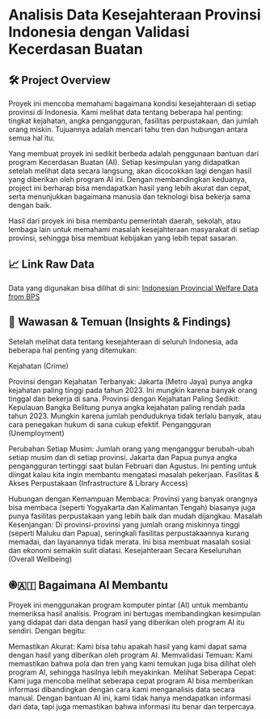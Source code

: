 # Analisis Data Kesejahteraan Provinsi Indonesia dengan Validasi Kecerdasan Buatan

## 🛠️ Project Overview

Proyek ini mencoba memahami bagaimana kondisi kesejahteraan di setiap provinsi di Indonesia. Kami melihat data tentang beberapa hal penting: tingkat kejahatan, angka pengangguran, fasilitas perpustakaan, dan jumlah orang miskin. Tujuannya adalah mencari tahu tren dan hubungan antara semua hal itu.

Yang membuat proyek ini sedikit berbeda adalah penggunaan bantuan dari program Kecerdasan Buatan (AI). Setiap kesimpulan yang  didapatkan setelah melihat data secara langsung, akan dicocokkan lagi dengan hasil yang diberikan oleh program AI ini. Dengan membandingkan keduanya, project ini berharap bisa mendapatkan hasil yang lebih akurat dan cepat, serta menunjukkan bagaimana manusia dan teknologi bisa bekerja sama dengan baik.

Hasil dari proyek ini bisa membantu pemerintah daerah, sekolah, atau lembaga lain untuk memahami masalah kesejahteraan masyarakat di setiap provinsi, sehingga bisa membuat kebijakan yang lebih tepat sasaran.

## 📈 Link Raw Data

Data yang digunakan bisa dilihat di sini: [Indonesian Provincial Welfare Data from BPS](https://www.kaggle.com/datasets/leonss0711/indonesian-provincial-welfare-data-from-bps)

## 🧠 Wawasan & Temuan (Insights & Findings)

Setelah melihat data tentang kesejahteraan di seluruh Indonesia, ada beberapa hal penting yang ditemukan:

Kejahatan (Crime)

Provinsi dengan Kejahatan Terbanyak: Jakarta (Metro Jaya) punya angka kejahatan paling tinggi pada tahun 2023. Ini mungkin karena banyak orang tinggal dan bekerja di sana.
Provinsi dengan Kejahatan Paling Sedikit: Kepulauan Bangka Belitung punya angka kejahatan paling rendah pada tahun 2023. Mungkin karena jumlah penduduknya tidak terlalu banyak, atau cara penegakan hukum di sana cukup efektif.
Pengangguran (Unemployment)

Perubahan Setiap Musim: Jumlah orang yang menganggur berubah-ubah setiap musim dan di setiap provinsi. Jakarta dan Papua punya angka pengangguran tertinggi saat bulan Februari dan Agustus. Ini penting untuk diingat kalau kita ingin membantu mengatasi masalah pekerjaan.
Fasilitas & Akses Perpustakaan (Infrastructure & Library Access)

Hubungan dengan Kemampuan Membaca: Provinsi yang banyak orangnya bisa membaca (seperti Yogyakarta dan Kalimantan Tengah) biasanya juga punya fasilitas perpustakaan yang lebih baik dan mudah dijangkau.
Masalah Kesenjangan: Di provinsi-provinsi yang jumlah orang miskinnya tinggi (seperti Maluku dan Papua), seringkali fasilitas perpustakaannya kurang memadai, dan layanannya tidak merata. Ini bisa membuat masalah sosial dan ekonomi semakin sulit diatasi.
Kesejahteraan Secara Keseluruhan (Overall Wellbeing)

## ֎🇦🇮 Bagaimana AI Membantu

Proyek ini menggunakan program komputer pintar (AI) untuk membantu memeriksa hasil analisis. Program ini bertugas membandingkan kesimpulan yang  didapat dari data dengan hasil yang diberikan oleh program AI itu sendiri. Dengan begitu:

Memastikan Akurat: Kami bisa tahu apakah hasil yang kami dapat sama dengan hasil yang diberikan oleh program AI.
Memvalidasi Temuan: Kami memastikan bahwa pola dan tren yang kami temukan juga bisa dilihat oleh program AI, sehingga hasilnya lebih meyakinkan.
Melihat Seberapa Cepat: Kami juga mencoba melihat seberapa cepat program AI bisa memberikan informasi dibandingkan dengan cara kami menganalisis data secara manual.
Dengan bantuan AI ini, kami tidak hanya mendapatkan informasi dari data, tapi juga memastikan bahwa informasi itu benar dan terpercaya.
